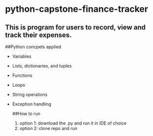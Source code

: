 # python-capstone-finance-tracker
## This is program for users to record, view and track their expenses.

##Python concpets applied
- Variables
- Lists, dictionaries, and tuples
- Functions
- Loops
- String operations
- Exception handling

  ##How to run
  1. option 1: download the .py and run it in IDE of choice
  2. option 2: clone repo and run
